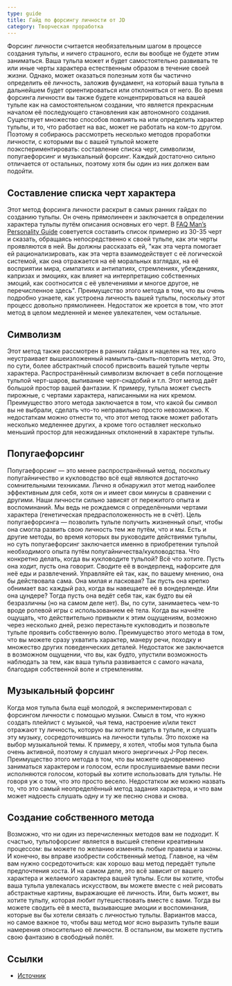 ```yaml
---
type: guide
title: Гайд по форсингу личности от JD
category: Творческая проработка
---
```



Форсинг личности считается необязательным шагом в процессе создания тульпы, и ничего страшного, если вы вообще не будете этим заниматься. Ваша тульпа может и будет самостоятельно развивать те или иные черты характера естественным образом в течение своей жизни. Однако, может оказаться полезным хотя бы частично определить её личность, заложив фундамент, на который ваша тульпа в дальнейшем будет ориентироваться или отклоняться от него. Во время форсинга личности вы также будете концентрироваться на вашей тульпе как на самостоятельном создании, что является прекрасным началом её последующего становления как автономного создания. Существует множество способов повлиять на или определить характер тульпы, и то, что работает на вас, может не работать на ком-то другом. Поэтому я собираюсь рассмотреть несколько методов проработки личности, с которыми вы с вашей тульпой можете поэкспериментировать: составление списка черт, символизм, попугаефорсинг и музыкальный форсинг. Каждый достаточно сильно отличается от остальных, поэтому хотя бы один из них должен вам подойти.

## Составление списка черт характера

Этот метод форсинга личности раскрыт в самых ранних гайдах по созданию тульпы. Он очень прямолинеен и заключается в определении характера тульпы путём описания основных его черт. В [FAQ Man’s Personality Guide](https://www.tulpa.info/archive/faqmans-personality-guide/) советуется составить список примерно из 30-35 черт и сказать, обращаясь непосредственно к своей тульпе, как эти черты проявляются в ней. Вы должны рассказать ей, "как эта черта помогает ей рационализировать, как эта черта взаимодействует с её логической системой, как она отражается на её моральных взглядах, на её восприятии мира, симпатиях и антипатиях, стремлениях, убеждениях, капризах и эмоциях, как влияет на интерпретацию собственных эмоций, как соотносится с её увлечениями и многое другое, не перечисленное здесь". Преимущество этого метода в том, что вы очень подробно узнаете, как устроена личность вашей тульпы, поскольку этот процесс довольно прямолинеен. Недостаток же кроется в том, что этот метод в целом медленней и менее увлекателен, чем остальные.

## Символизм

Этот метод также рассмотрен в ранних гайдах и нацелен на тех, кого неустраивает вышеизложенный намылить-смыть-повторить метод. Это, по сути, более абстрактный способ присвоить вашей тульпе черты характера. Распространённый символизм включает в себя поглощение тульпой черт-шаров, выпивание черт-снадобий и т.п. Этот метод даёт большой простор вашей фантазии. К примеру, тульпа может съесть пирожные, с чертами характера, написанными на них кремом. Преимущество этого метода заключается в том, что какой бы символ вы не выбрали, сделать что-то неправильно просто невозможно. К недостаткам можно отнести то, что этот метод также может работать несколько медленнее других, а кроме того оставляет несколько меньший простор для неожиданных отклонений в характере тульпы.

## Попугаефорсинг

Попугаефорсинг — это менее распространённый метод, поскольку попугайничество и кукловодство всё ещё являются достаточно сомнительными техниками. Лично я обнаружил этот метод наиболее эффективным для себя, хотя он и имеет свои минусы в сравнении с другими. Наши личности сильно зависят от пережитого опыта и воспоминаний. Мы ведь не рождаемся с определёнными чертами характера (генетическая предрасположенность не в счёт). Цель попугаефорсинга — позволить тульпе получить жизненный опыт, чтобы она смогла развить свою личность тем же путём, что и мы. Есть и другие методы, во время которых вы руководите действиями тульпы, но суть попугаефорсинг заключается именно в приобретении тульпой необходимого опыта путём попугайничества/кукловодства. Что конкретно делать, когда вы кукловодите тульпой? Всё что хотите. Пусть она ходит, пусть она говорит. Сводите её в вондерленд, нафорсите для неё еды и развлечений. Управляйте ей так, как, по вашему мнению, она бы действовала сама. Она милая и ласковая? Так пусть она крепко обнимает вас каждый раз, когда вы навещаете её в вондерленде. Или она цундере? Тогда пусть она ведёт себя так, как будто вы ей безразличны (но на самом деле нет). Вы, по сути, занимаетесь чем-то вроде ролевой игры с использованием её тела. Когда вы начнёте ощущать, что действительно привыкли к этим ощущениям, возможно через несколько дней, резко перестаньте кукловодить и позвольте тульпе проявить собственную волю. Преимущество этого метода в том, что вы можете сразу ухватить характер, манеру речи, походку и множество других поведенческих деталей. Недостаток же заключается в возможном ощущении, что вы, как будто, упустили возможность наблюдать за тем, как ваша тульпа развивается с самого начала, благодаря собственной воле и стремлениям.

## Музыкальный форсинг

Когда моя тульпа была ещё молодой, я экспериментировал с форсингом личности с помощью музыки. Смысл в том, что нужно создать плейлист с музыкой, чья тема, настроение и/или текст отражают ту личность, которую вы хотите видеть в тульпе, и слушать эту музыку, сосредоточившись на личности тульпы. Это похоже на выбор музыкальной темы. К примеру, я хотел, чтобы моя тульпа была очень активной, поэтому я слушал много энергичных J-Pop песен. Преимущество этого метода в том, что вы можете одновременно заниматься характером и голосом, если прослушиваемые вами песни исполняются голосом, который вы хотите использовать для тульпы. Не говоря уж о том, что это просто весело. Недостатком же можно назвать то, что это самый неопределённый метод задания характера, и что вам может надоесть слушать одну и ту же песню снова и снова.

## Создание собственного метода

Возможно, что ни один из перечисленных методов вам не подходит. К счастью, тульпофорсинг является в высшей степени креативным процессом: вы можете по желанию изменять любые правила и законы. И конечно, вы вправе изобрести собственный метод. Главное, на чём вам нужно сосредоточиться: как хорошо ваш метод передаёт тульпе предпочтения хоста. И на самом деле, это всё зависит от вашего характера и желаемого характера вашей тульпы. Если вы хотите, чтобы ваша тульпа увлекалась искусством, вы можете вместе с ней рисовать абстрактные картины, выражающие её личность. Или, быть может, вы хотите тульпу, которая любит путешествовать вместе с вами. Тогда вы можете сводить её в места, вызывающие эмоции и воспоминания, которые вы бы хотели связать с личностью тульпы. Вариантов масса, но самое важное то, чтобы ваш метод мог ясно выразить тульпе ваши намерения относительно её личности. В остальном, вы можете пустить свою фантазию в свободный полёт.

## Ссылки
  * [Источник](https://community.tulpa.info/thread-personality-jd-s-guide-to-personality-forcing)
